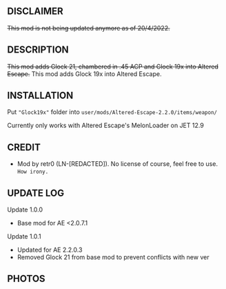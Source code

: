 ## DISCLAIMER
~~This mod is not being updated anymore as of 20/4/2022.~~

## DESCRIPTION
~~This mod adds Glock 21, chambered in .45 ACP and Glock 19x into Altered Escape.~~
This mod adds Glock 19x into Altered Escape.

## INSTALLATION
Put `"Glock19x"` folder into `user/mods/Altered-Escape-2.2.0/items/weapon/`

Currently only works with Altered Escape's MelonLoader on JET 12.9

## CREDIT
- Mod by retr0 (LN-[REDACTED]). No license of course, feel free to use. `How irony.`

## UPDATE LOG
Update 1.0.0
- Base mod for AE <2.0.7.1

Update 1.0.1
- Updated for AE 2.2.0.3
- Removed Glock 21 from base mod to prevent conflicts with new ver

## PHOTOS
